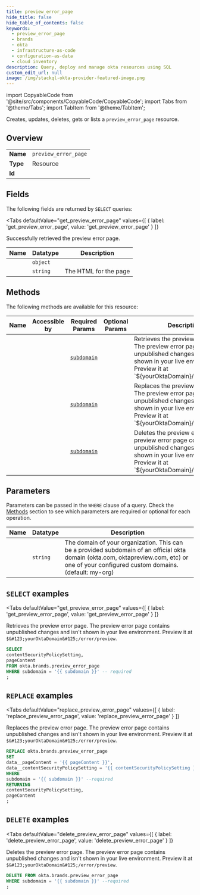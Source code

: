 ```yaml
--- 
title: preview_error_page
hide_title: false
hide_table_of_contents: false
keywords:
  - preview_error_page
  - brands
  - okta
  - infrastructure-as-code
  - configuration-as-data
  - cloud inventory
description: Query, deploy and manage okta resources using SQL
custom_edit_url: null
image: /img/stackql-okta-provider-featured-image.png
---
```


import CopyableCode from '@site/src/components/CopyableCode/CopyableCode';
import Tabs from '@theme/Tabs';
import TabItem from '@theme/TabItem';

Creates, updates, deletes, gets or lists a <code>preview_error_page</code> resource.

## Overview
<table><tbody>
<tr><td><b>Name</b></td><td><code>preview_error_page</code></td></tr>
<tr><td><b>Type</b></td><td>Resource</td></tr>
<tr><td><b>Id</b></td><td><CopyableCode code="okta.brands.preview_error_page" /></td></tr>
</tbody></table>

## Fields

The following fields are returned by `SELECT` queries:

<Tabs
    defaultValue="get_preview_error_page"
    values={[
        { label: 'get_preview_error_page', value: 'get_preview_error_page' }
    ]}
>
<TabItem value="get_preview_error_page">

Successfully retrieved the preview error page.

<table>
<thead>
    <tr>
    <th>Name</th>
    <th>Datatype</th>
    <th>Description</th>
    </tr>
</thead>
<tbody>
<tr>
    <td><CopyableCode code="contentSecurityPolicySetting" /></td>
    <td><code>object</code></td>
    <td></td>
</tr>
<tr>
    <td><CopyableCode code="pageContent" /></td>
    <td><code>string</code></td>
    <td>The HTML for the page</td>
</tr>
</tbody>
</table>
</TabItem>
</Tabs>

## Methods

The following methods are available for this resource:

<table>
<thead>
    <tr>
    <th>Name</th>
    <th>Accessible by</th>
    <th>Required Params</th>
    <th>Optional Params</th>
    <th>Description</th>
    </tr>
</thead>
<tbody>
<tr>
    <td><a href="#get_preview_error_page"><CopyableCode code="get_preview_error_page" /></a></td>
    <td><CopyableCode code="select" /></td>
    <td><a href="#parameter-subdomain"><code>subdomain</code></a></td>
    <td></td>
    <td>Retrieves the preview error page. The preview error page contains unpublished changes and isn't shown in your live environment. Preview it at `$&#123;yourOktaDomain&#125;/error/preview`.</td>
</tr>
<tr>
    <td><a href="#replace_preview_error_page"><CopyableCode code="replace_preview_error_page" /></a></td>
    <td><CopyableCode code="replace" /></td>
    <td><a href="#parameter-subdomain"><code>subdomain</code></a></td>
    <td></td>
    <td>Replaces the preview error page. The preview error page contains unpublished changes and isn't shown in your live environment. Preview it at `$&#123;yourOktaDomain&#125;/error/preview`.</td>
</tr>
<tr>
    <td><a href="#delete_preview_error_page"><CopyableCode code="delete_preview_error_page" /></a></td>
    <td><CopyableCode code="delete" /></td>
    <td><a href="#parameter-subdomain"><code>subdomain</code></a></td>
    <td></td>
    <td>Deletes the preview error page. The preview error page contains unpublished changes and isn't shown in your live environment. Preview it at `$&#123;yourOktaDomain&#125;/error/preview`.</td>
</tr>
</tbody>
</table>

## Parameters

Parameters can be passed in the `WHERE` clause of a query. Check the [Methods](#methods) section to see which parameters are required or optional for each operation.

<table>
<thead>
    <tr>
    <th>Name</th>
    <th>Datatype</th>
    <th>Description</th>
    </tr>
</thead>
<tbody>
<tr id="parameter-subdomain">
    <td><CopyableCode code="subdomain" /></td>
    <td><code>string</code></td>
    <td>The domain of your organization. This can be a provided subdomain of an official okta domain (okta.com, oktapreview.com, etc) or one of your configured custom domains. (default: my-org)</td>
</tr>
</tbody>
</table>

## `SELECT` examples

<Tabs
    defaultValue="get_preview_error_page"
    values={[
        { label: 'get_preview_error_page', value: 'get_preview_error_page' }
    ]}
>
<TabItem value="get_preview_error_page">

Retrieves the preview error page. The preview error page contains unpublished changes and isn't shown in your live environment. Preview it at `$&#123;yourOktaDomain&#125;/error/preview`.

```sql
SELECT
contentSecurityPolicySetting,
pageContent
FROM okta.brands.preview_error_page
WHERE subdomain = '{{ subdomain }}' -- required
;
```
</TabItem>
</Tabs>


## `REPLACE` examples

<Tabs
    defaultValue="replace_preview_error_page"
    values={[
        { label: 'replace_preview_error_page', value: 'replace_preview_error_page' }
    ]}
>
<TabItem value="replace_preview_error_page">

Replaces the preview error page. The preview error page contains unpublished changes and isn't shown in your live environment. Preview it at `$&#123;yourOktaDomain&#125;/error/preview`.

```sql
REPLACE okta.brands.preview_error_page
SET 
data__pageContent = '{{ pageContent }}',
data__contentSecurityPolicySetting = '{{ contentSecurityPolicySetting }}'
WHERE 
subdomain = '{{ subdomain }}' --required
RETURNING
contentSecurityPolicySetting,
pageContent
;
```
</TabItem>
</Tabs>


## `DELETE` examples

<Tabs
    defaultValue="delete_preview_error_page"
    values={[
        { label: 'delete_preview_error_page', value: 'delete_preview_error_page' }
    ]}
>
<TabItem value="delete_preview_error_page">

Deletes the preview error page. The preview error page contains unpublished changes and isn't shown in your live environment. Preview it at `$&#123;yourOktaDomain&#125;/error/preview`.

```sql
DELETE FROM okta.brands.preview_error_page
WHERE subdomain = '{{ subdomain }}' --required
;
```
</TabItem>
</Tabs>
